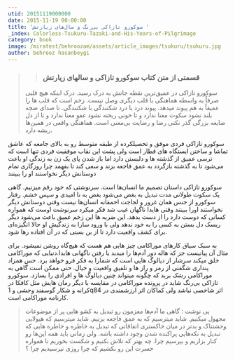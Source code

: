 ```yaml
---
utid: 20151119000000
date: 2015-11-19 00:00:00
title: 'سوکورو تازاکی بی‌رنگ و سال‌های زیارتش '
_index: Colorless-Tsukuru-Tazaki-and-His-Years-of-Pilgrimage
category: book
image: /miratest/behroozam/assets/article_images/tsukuru/tsukuru.jpg
author: behrooz hasanbeygi
---
```

>> ### قسمتی از متن کتاب سوکورو تازاکی و سالهای زیارتش
>سوکورو تازاکی در عمیق‌ترین نقطه جانش به درک رسید. درک اینکه هیچ قلبی صرفاً به واسطه هماهنگی با قلب دیگری وصل نیست. زخم است که قلب ها را عمیقاً به هم پیوند میدهد.
پیوند درد با درد شکنندگی با شکنندگی. تا صدای ضجه بلند نشود سکوت معنا ندارد و تا خونی ریخته نشود عفو معنا ندارد و تا از دل ضایعه بزرگی گذر نکنی رضا و رضایت بی‌معنی است. هماهنگی واقعی در همین‌ها ریشه دارد.



  سوکورو تازاکی  فردی موفق و تحصیلکرده از طبقه متوسط رو به بالای جامعه که عاشق تماشا و ساختن ایستگاه های قطار است  ولی پشت این نقاب موفقیت فردی تنها است که ترسی عمیق از  گذشته ها و دلبستن دارد  اما باز شدن پای یک زن به زندگی او باعث می‌شود تا به گذشته بازگردد  به عمق فاجعه بزند و سعی کند تا بفهمد چرا روزگاری تمام دوستانش دیگر نخواستند او را ببینند

سوکورو تازاکی داستان تصمیم ما انسان‌ها است. سرنوشتی که خود رقم میزنیم. گاهی یک سکوت طولانی مدت تبدیل به بغض می‌شود  بغض به نا امیدی و سپس خشم. رفتار سوکورو از جنس همان غرور و لجاجت احمقانه انسان‌ها نیست وقتی دوستانش دیگر نخواستند اورا ببینند وقتی هایدا ناگهان غیب شد فکر میکرد سرنوشت اوست که همواره کسانی که دوست دارد را از دست بدهد. این ضربه ها این زخم عمیق باعث می‌شود دیگر ریسک دل بستن به کسی را به خود ندهد ولی با ورود سارا به زندگیش او حالا انگیزه‌ای برای کشف واقعیت دارد تا از بن بستی که در آن افتاده رها شود.

به سبک سیاق کارهای موراکامی چیز هایی هم هست که هیچ‌گاه روشن نمیشود. برای مثال آن پیانیست جز که هاله دور آدم‌ها را میدید یا رفتن ناگهانی هایدا.دنیایی که موراکامی خلق میکند سرشار از دیالوگ هایی است که شمارا به فکر فرو خواهد برد. حس همزاد پنداری شگفتی از رمز و راز ها و تلفیق واقعیت و خیال. حتی ممکن است گاهی به موراکامی رشک برید که چگونه میتواند چنین دیالوگ ها و افرادی را بسازد. سوکورو تازاکی بی‌رنگ شاید در پرونده موراکامی در مقایسه با دیگر رمان هایش مثل کافکا در کرانه و شکار گوسفند وحشی و 1q84 اثر شاخصی نباشد ولی کماکان اثر ارزشمندی در کارنامه موراکامی است.

 >پی نوشت : گاهی ما آدم‌ها مغزمون رو تبدیل به کشو هایی پر از موضوعات مجهول میکنیم. شاید میترسیم که به عمق فاجعه بزنیم. شاید میترسیم که هیولایی وحشتناک و بدتر در میان خاکستری اتفاقاتی که تبدیل به خاطره و خاطره هایی که تبدیل به تکه‌هایی پراکنده شدن وجود داشته باشه. ولی زمانی باید همه این‌ها رو کنار بزاریم و بپرسیم چرا. چه بهتر که تلاش بکنیم و شکست بخوریم تا همواره حسرت این رو بکشیم که چرا روزی نپرسیدیم چرا ؟
